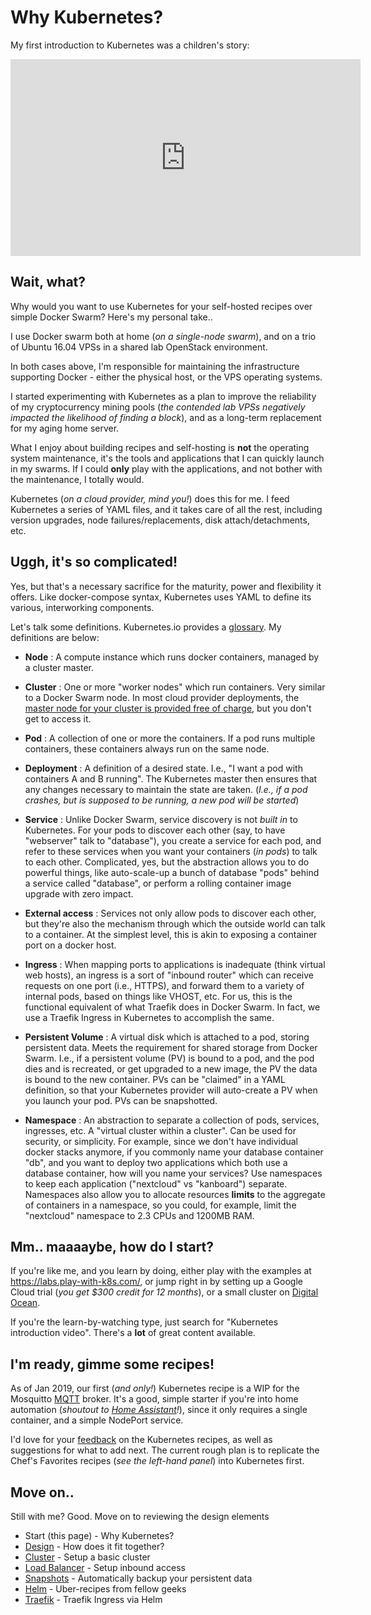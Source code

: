 # Why Kubernetes?

My first introduction to Kubernetes was a children's story:

<iframe width="560" height="315" src="https://www.youtube.com/embed/4ht22ReBjno" frameborder="0" allow="accelerometer; autoplay; encrypted-media; gyroscope; picture-in-picture" allowfullscreen></iframe>

## Wait, what?

Why would you want to use Kubernetes for your self-hosted recipes over simple Docker Swarm? Here's my personal take..

I use Docker swarm both at home (_on a single-node swarm_), and on a trio of Ubuntu 16.04 VPSs in a shared lab OpenStack environment.

In both cases above, I'm responsible for maintaining the infrastructure supporting Docker - either the physical host, or the VPS operating systems.

I started experimenting with Kubernetes as a plan to improve the reliability of my cryptocurrency mining pools (_the contended lab VPSs negatively impacted the likelihood of finding a block_), and as a long-term replacement for my aging home server.

What I enjoy about building recipes and self-hosting is **not** the operating system maintenance, it's the tools and applications that I can quickly launch in my swarms. If I could **only** play with the applications, and not bother with the maintenance, I totally would.

Kubernetes (_on a cloud provider, mind you!_) does this for me. I feed Kubernetes a series of YAML files, and it takes care of all the rest, including version upgrades, node failures/replacements, disk attach/detachments, etc.

## Uggh, it's so complicated!

Yes, but that's a necessary sacrifice for the maturity, power and flexibility it offers. Like docker-compose syntax, Kubernetes uses YAML to define its various, interworking components.

Let's talk some definitions. Kubernetes.io provides a [glossary](https://kubernetes.io/docs/reference/glossary/?fundamental=true). My definitions are below:

* **Node** : A compute instance which runs docker containers, managed by a cluster master.

* **Cluster** : One or more "worker nodes" which run containers. Very similar to a Docker Swarm node. In most cloud provider deployments, the [master node for your cluster is provided free of charge](https://www.sdxcentral.com/articles/news/google-eliminates-gke-management-fees-kubernetes-clusters/2017/11/), but you don't get to access it.

* **Pod** : A collection of one or more the containers. If a pod runs multiple containers, these containers always run on the same node.

* **Deployment** : A definition of a desired state. I.e., "I want a pod with containers A and B running". The Kubernetes master then ensures that any changes necessary to maintain the state are taken. (_I.e., if a pod crashes, but is supposed to be running, a new pod will be started_)

* **Service** : Unlike Docker Swarm, service discovery is not _built in_ to Kubernetes. For your pods to discover each other (say, to have "webserver" talk to "database"), you create a service for each pod, and refer to these services when you want your containers (_in pods_) to talk to each other. Complicated, yes, but the abstraction allows you to do powerful things, like auto-scale-up a bunch of database "pods" behind a service called "database", or perform a rolling container image upgrade with zero impact.

* **External access** : Services not only allow pods to discover each other, but they're also the mechanism through which the outside world can talk to a container. At the simplest level, this is akin to exposing a container port on a docker host.

* **Ingress** : When mapping ports to applications is inadequate (think virtual web hosts), an ingress is a sort of "inbound router" which can receive requests on one port (i.e., HTTPS), and forward them to a variety of internal pods, based on things like VHOST, etc. For us, this is the functional equivalent of what Traefik does in Docker Swarm. In fact, we use a Traefik Ingress in Kubernetes to accomplish the same.

* **Persistent Volume** : A virtual disk which is attached to a pod, storing persistent data. Meets the requirement for shared storage from Docker Swarm. I.e., if a persistent volume (PV) is bound to a pod, and the pod dies and is recreated, or get upgraded to a new image, the PV the data is bound to the new container. PVs can be "claimed" in a YAML definition, so that your Kubernetes provider will auto-create a PV when you launch your pod. PVs can be snapshotted.

* **Namespace** : An abstraction to separate a collection of pods, services, ingresses, etc. A "virtual cluster within a cluster". Can be used for security, or simplicity. For example, since we don't have individual docker stacks anymore, if you commonly name your database container "db", and you want to deploy two applications which both use a database container, how will you name your services? Use namespaces to keep each application ("nextcloud" vs "kanboard") separate. Namespaces also allow you to allocate resources **limits** to the aggregate of containers in a namespace, so you could, for example, limit the "nextcloud" namespace to 2.3 CPUs and 1200MB RAM.

## Mm.. maaaaybe, how do I start?

If you're like me, and you learn by doing, either play with the examples at https://labs.play-with-k8s.com/, or jump right in by setting up a Google Cloud trial (_you get $300 credit for 12 months_), or a small cluster on [Digital Ocean](https://geek-cookbook.funkypenguin.co.nz/kubernetes/digitalocean/).

If you're the learn-by-watching type, just search for "Kubernetes introduction video". There's a **lot** of great content available.

## I'm ready, gimme some recipes!

As of Jan 2019, our first (_and only!_) Kubernetes recipe is a WIP for the Mosquitto [MQTT](https://geek-cookbook.funkypenguin.co.nz/recipes/mqtt/) broker. It's a good, simple starter if you're into home automation (_shoutout to [Home Assistant](https://geek-cookbook.funkypenguin.co.nz/recipes/homeassistant/)!_), since it only requires a single container, and a simple NodePort service.

I'd love for your [feedback](https://geek-cookbook.funkypenguin.co.nz/support/) on the Kubernetes recipes, as well as suggestions for what to add next. The current rough plan is to replicate the Chef's Favorites recipes (_see the left-hand panel_) into Kubernetes first.

## Move on..

Still with me? Good. Move on to reviewing the design elements

* Start (this page) - Why Kubernetes?
* [Design](https://geek-cookbook.funkypenguin.co.nz/kubernetes/design/) - How does it fit together?
* [Cluster](https://geek-cookbook.funkypenguin.co.nz/kubernetes/cluster/) - Setup a basic cluster
* [Load Balancer](https://geek-cookbook.funkypenguin.co.nz/kubernetes/loadbalancer/) - Setup inbound access
* [Snapshots](https://geek-cookbook.funkypenguin.co.nz/kubernetes/snapshots/) - Automatically backup your persistent data
* [Helm](https://geek-cookbook.funkypenguin.co.nz/kubernetes/helm/) - Uber-recipes from fellow geeks
* [Traefik](https://geek-cookbook.funkypenguin.co.nz/kubernetes/traefik/) - Traefik Ingress via Helm